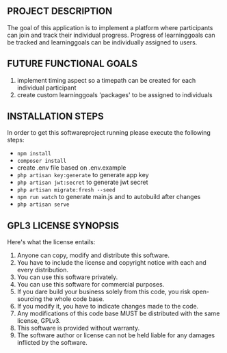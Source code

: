 ## PROJECT DESCRIPTION

The goal of this application is to implement a platform where participants can join and track their individual progress. Progress of learninggoals can be tracked and learninggoals can be individually assigned to users.

## FUTURE FUNCTIONAL GOALS

1. implement timing aspect so a timepath can be created for each individual participant
2. create custom learninggoals 'packages' to be assigned to individuals

## INSTALLATION STEPS

In order to get this softwareproject running please execute the following steps:

-   `npm install`
-   `composer install`
-   create .env file based on .env.example
-   `php artisan key:generate` to generate app key
-   `php artisan jwt:secret` to generate jwt secret
-   `php artisan migrate:fresh --seed`
-   `npm run watch` to generate main.js and to autobuild after changes
-   `php artisan serve`

## GPL3 LICENSE SYNOPSIS

Here's what the license entails:

1. Anyone can copy, modify and distribute this software.
2. You have to include the license and copyright notice with each and every distribution.
3. You can use this software privately.
4. You can use this software for commercial purposes.
5. If you dare build your business solely from this code, you risk open-sourcing the whole code base.
6. If you modify it, you have to indicate changes made to the code.
7. Any modifications of this code base MUST be distributed with the same license, GPLv3.
8. This software is provided without warranty.
9. The software author or license can not be held liable for any damages inflicted by the software.